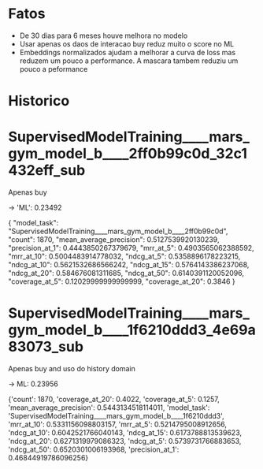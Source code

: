 
# Fatos

* De 30 dias para 6 meses houve melhora no modelo
* Usar apenas os daos de interacao buy reduz muito o score no ML
* Embeddings normalizados ajudam a melhorar a curva de loss mas reduzem um pouco a performance. A mascara tambem reduziu um pouco a peformance


# Historico


# SupervisedModelTraining____mars_gym_model_b____2ff0b99c0d_32c1432eff_sub

Apenas buy

-> 'ML': 0.23492	

{
    "model_task": "SupervisedModelTraining____mars_gym_model_b____2ff0b99c0d",
    "count": 1870,
    "mean_average_precision": 0.5127539920130239,
    "precision_at_1": 0.4443850267379679,
    "mrr_at_5": 0.4903565062388592,
    "mrr_at_10": 0.5004483914778032,
    "ndcg_at_5": 0.5358896178223215,
    "ndcg_at_10": 0.5621532686566242,
    "ndcg_at_15": 0.5764143386237068,
    "ndcg_at_20": 0.584676081311685,
    "ndcg_at_50": 0.6140391120052096,
    "coverage_at_5": 0.12029999999999999,
    "coverage_at_20": 0.3846
}

# SupervisedModelTraining____mars_gym_model_b____1f6210ddd3_4e69a83073_sub

Apenas buy and uso do history domain 

-> ML: 0.23956

 {'count': 1870,
  'coverage_at_20': 0.4022,
  'coverage_at_5': 0.1257,
  'mean_average_precision': 0.5443134518114011,
  'model_task': 'SupervisedModelTraining____mars_gym_model_b____1f6210ddd3',
  'mrr_at_10': 0.5331156098803157,
  'mrr_at_5': 0.5214795008912656,
  'ndcg_at_10': 0.6042521766040143,
  'ndcg_at_15': 0.6173788813539623,
  'ndcg_at_20': 0.6271319979086323,
  'ndcg_at_5': 0.5739731766883653,
  'ndcg_at_50': 0.6520301006193968,
  'precision_at_1': 0.46844919786096256}